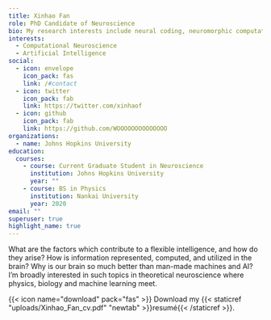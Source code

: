 ```yaml
---
title: Xinhao Fan
role: PhD Candidate of Neuroscience
bio: My research interests include neural coding, neuromorphic computation and complex systems.
interests:
  - Computational Neuroscience
  - Artificial Intelligence
social:
  - icon: envelope
    icon_pack: fas
    link: /#contact
  - icon: twitter
    icon_pack: fab
    link: https://twitter.com/xinhaof
  - icon: github
    icon_pack: fab
    link: https://github.com/WOOOOOOOOOOOOOO
organizations:
  - name: Johns Hopkins University
education:
  courses:
    - course: Current Graduate Student in Neuroscience
      institution: Johns Hopkins University
      year: ""
    - course: BS in Physics
      institution: Nankai University
      year: 2020
email: ""
superuser: true
highlight_name: true
---
```

What are the factors which contribute to a flexible intelligence, and how do they arise?
How is information represented, computed, and utilized in the brain? Why is our brain
so much better than man-made machines and AI? I’m broadly interested in such topics
in theoretical neuroscience where physics, biology and machine learning meet.

{{< icon name="download" pack="fas" >}} Download my {{< staticref "uploads/Xinhao_Fan_cv.pdf" "newtab" >}}resumé{{< /staticref >}}.
